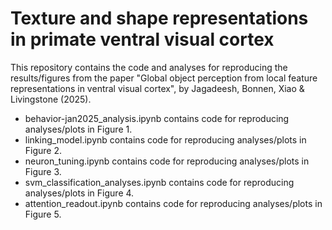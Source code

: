 # Texture and shape representations in primate ventral visual cortex

This repository contains the code and analyses for reproducing the results/figures from the paper "Global object perception from local feature representations in ventral visual cortex", by Jagadeesh, Bonnen, Xiao & Livingstone (2025). 


 * behavior-jan2025_analysis.ipynb contains code for reproducing analyses/plots in Figure 1.
 * linking_model.ipynb contains code for reproducing analyses/plots in Figure 2.
 * neuron_tuning.ipynb contains code for reproducing analyses/plots in Figure 3.
 * svm_classification_analyses.ipynb contains code for reproducing analyses/plots in Figure 4. 
 * attention_readout.ipynb contains code for reproducing analyses/plots in Figure 5. 

